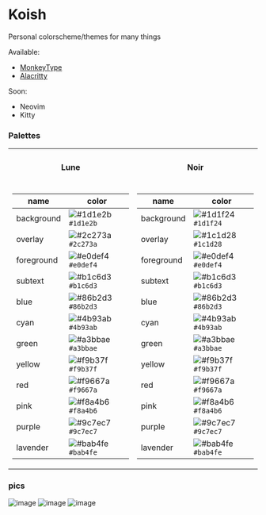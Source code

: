 # Koish
Personal colorscheme/themes for many things

Available: 
 - [MonkeyType](https://monkeytype.com?customTheme=WyIjMWQxZTJiIiwiI2JhYjRmZSIsIiNmOWIzN2YiLCIjYjFjNmQzIiwiIzJjMjczYSIsIiNlMGRlZjQiLCIjZjk2NjdhIiwiIzliM2I1ZCIsIiNmMDU1N2EiLCIjN2EyYzRkIl0=)
 - [Alacritty](./koish.yaml)
 
Soon:
 - Neovim
 - Kitty

### Palettes

<table>
<tr>
<th>

#### Lune

</th>
<th>

#### Noir

</th>
</tr>
<td>

| name       | color   |
|------------|---------|
| background | ![#1d1e2b](https://placehold.co/15x15/1d1e2b/1d1e2b.png) `#1d1e2b` |
| overlay    | ![#2c273a](https://placehold.co/15x15/2c273a/2c273a.png) `#2c273a` |
| foreground | ![#e0def4](https://placehold.co/15x15/e0def4/e0def4.png) `#e0def4` |
| subtext    | ![#b1c6d3](https://placehold.co/15x15/b1c6d3/b1c6d3.png) `#b1c6d3` |
| blue       | ![#86b2d3](https://placehold.co/15x15/86b2d3/86b2d3.png) `#86b2d3` |
| cyan       | ![#4b93ab](https://placehold.co/15x15/4b93ab/4b93ab.png) `#4b93ab` |
| green      | ![#a3bbae](https://placehold.co/15x15/a3bbae/a3bbae.png) `#a3bbae` |
| yellow     | ![#f9b37f](https://placehold.co/15x15/f9b37f/f9b37f.png) `#f9b37f` |
| red        | ![#f9667a](https://placehold.co/15x15/f9667a/f9667a.png) `#f9667a` |
| pink       | ![#f8a4b6](https://placehold.co/15x15/f8a4b6/f8a4b6.png) `#f8a4b6` |
| purple     | ![#9c7ec7](https://placehold.co/15x15/9c7ec7/9c7ec7.png) `#9c7ec7` |
| lavender   | ![#bab4fe](https://placehold.co/15x15/bab4fe/bab4fe.png) `#bab4fe` |
</td>

<td>

| name       | color   |
|------------|---------|
| background | ![#1d1f24](https://placehold.co/15x15/1d1f24/1d1f24.png) `#1d1f24` |
| overlay    | ![#1c1d28](https://placehold.co/15x15/1c1d28/1c1d28.png) `#1c1d28` |
| foreground | ![#e0def4](https://placehold.co/15x15/e0def4/e0def4.png) `#e0def4` |
| subtext    | ![#b1c6d3](https://placehold.co/15x15/b1c6d3/b1c6d3.png) `#b1c6d3` |
| blue       | ![#86b2d3](https://placehold.co/15x15/86b2d3/86b2d3.png) `#86b2d3` |
| cyan       | ![#4b93ab](https://placehold.co/15x15/4b93ab/4b93ab.png) `#4b93ab` |
| green      | ![#a3bbae](https://placehold.co/15x15/a3bbae/a3bbae.png) `#a3bbae` |
| yellow     | ![#f9b37f](https://placehold.co/15x15/f9b37f/f9b37f.png) `#f9b37f` |
| red        | ![#f9667a](https://placehold.co/15x15/f9667a/f9667a.png) `#f9667a` |
| pink       | ![#f8a4b6](https://placehold.co/15x15/f8a4b6/f8a4b6.png) `#f8a4b6` |
| purple     | ![#9c7ec7](https://placehold.co/15x15/9c7ec7/9c7ec7.png) `#9c7ec7` |
| lavender   | ![#bab4fe](https://placehold.co/15x15/bab4fe/bab4fe.png) `#bab4fe` |

</td>
</table>


### pics
![image](https://user-images.githubusercontent.com/53125029/228337672-85b221af-e437-458c-a871-dec64500135a.png)
![image](https://user-images.githubusercontent.com/53125029/228337900-510f7e35-ce86-4e71-b0c0-364b8539fad9.png)
![image](https://user-images.githubusercontent.com/53125029/228294392-5dbf5a85-dbfe-4945-9654-b56e48584c01.png)

